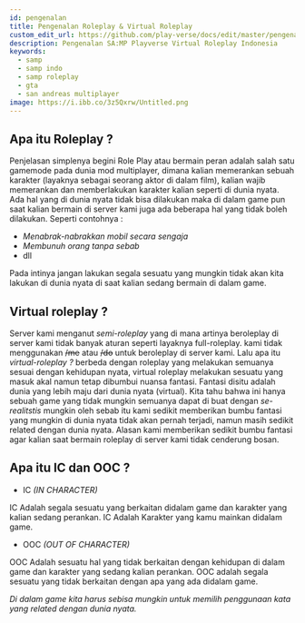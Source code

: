 ```yaml
---
id: pengenalan
title: Pengenalan Roleplay & Virtual Roleplay
custom_edit_url: https://github.com/play-verse/docs/edit/master/pengenalan.md
description: Pengenalan SA:MP Playverse Virtual Roleplay Indonesia
keywords:
  - samp
  - samp indo
  - samp roleplay
  - gta
  - san andreas multiplayer
image: https://i.ibb.co/3z5Qxrw/Untitled.png
---
```



## Apa itu Roleplay ?

Penjelasan simplenya begini Role  Play  atau  bermain  peran  adalah  salah satu gamemode  pada  dunia  mod  multiplayer, dimana  kalian  memerankan  sebuah karakter (layaknya sebagai seorang aktor di dalam film), kalian  wajib  memerankan  dan  memberlakukan  karakter  kalian  seperti  di  dunia  nyata. Ada  hal  yang  di  dunia  nyata  tidak  bisa  dilakukan  maka  di  dalam  game pun saat kalian bermain di server kami juga  ada beberapa hal yang tidak  boleh  dilakukan.  Seperti contohnya :

 - *Menabrak-nabrakkan mobil secara sengaja*    
 - *Membunuh orang tanpa sebab*
 - dll

Pada intinya jangan lakukan segala sesuatu yang mungkin tidak akan kita lakukan di dunia nyata di saat kalian sedang bermain di dalam game.

## Virtual roleplay ?

Server kami menganut *semi-roleplay* yang di mana artinya beroleplay di server kami tidak banyak aturan seperti layaknya full-roleplay. kami tidak menggunakan ~~/me~~ atau ~~/do~~ untuk beroleplay di server kami. Lalu apa itu *virtual-roleplay ?* berbeda dengan roleplay yang melakukan semuanya sesuai dengan kehidupan nyata, virtual roleplay melakukan sesuatu yang masuk akal namun tetap dibumbui nuansa fantasi. Fantasi disitu adalah dunia yang lebih maju dari dunia nyata (virtual). Kita tahu bahwa ini hanya sebuah game yang tidak mungkin semuanya dapat di buat dengan *se-realitstis* mungkin oleh sebab itu kami sedikit memberikan bumbu fantasi yang mungkin di dunia nyata tidak akan pernah terjadi, namun masih sedikit related dengan dunia nyata. Alasan kami memberikan sedikit bumbu fantasi agar kalian saat bermain roleplay di server kami tidak cenderung bosan.

## Apa itu IC dan OOC ?

 - IC  *(IN CHARACTER)*

IC Adalah segala sesuatu yang berkaitan didalam game dan karakter yang kalian sedang perankan.
IC Adalah Karakter yang kamu mainkan didalam game.

 - OOC  *(OUT OF CHARACTER)*

OOC Adalah sesuatu hal yang tidak berkaitan dengan kehidupan di dalam game dan karakter yang sedang kalian perankan.
OOC adalah segala sesuatu yang tidak berkaitan dengan apa yang ada didalam game.

*Di dalam game kita harus sebisa mungkin untuk memilih penggunaan kata yang related dengan dunia nyata.*

